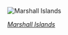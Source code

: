 
![Marshall Islands](https://www.gstatic.com/prettyearth/assets/full/6180.jpg)

*[Marshall Islands](https://www.google.com/maps/@7.086381,171.846015,17z/data=!3m1!1e3)*
